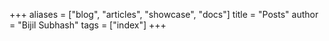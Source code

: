 +++
aliases = ["blog", "articles", "showcase", "docs"]
title = "Posts"
author = "Bijil Subhash"
tags = ["index"]
+++
